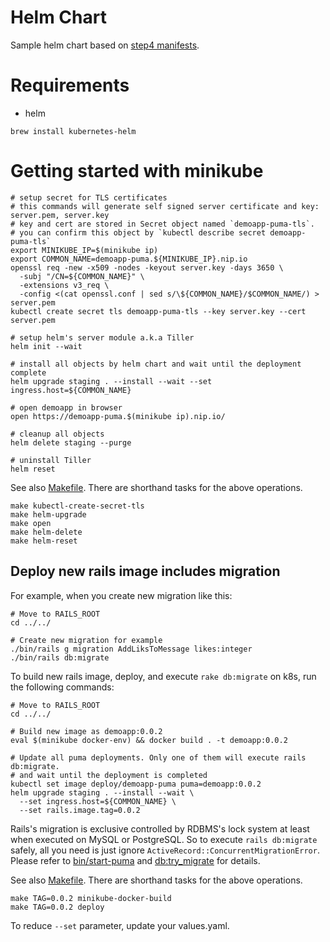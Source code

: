 Helm Chart
==========

Sample helm chart based on [step4 manifests](../manifests-step4/).

# Requirements

* helm
```
brew install kubernetes-helm
```

# Getting started with minikube

```
# setup secret for TLS certificates
# this commands will generate self signed server certificate and key: server.pem, server.key
# key and cert are stored in Secret object named `demoapp-puma-tls`.
# you can confirm this object by `kubectl describe secret demoapp-puma-tls`
export MINIKUBE_IP=$(minikube ip)
export COMMON_NAME=demoapp-puma.${MINIKUBE_IP}.nip.io
openssl req -new -x509 -nodes -keyout server.key -days 3650 \
  -subj "/CN=${COMMON_NAME}" \
  -extensions v3_req \
  -config <(cat openssl.conf | sed s/\${COMMON_NAME}/$COMMON_NAME/) > server.pem
kubectl create secret tls demoapp-puma-tls --key server.key --cert server.pem

# setup helm's server module a.k.a Tiller
helm init --wait

# install all objects by helm chart and wait until the deployment complete
helm upgrade staging . --install --wait --set ingress.host=${COMMON_NAME}

# open demoapp in browser
open https://demoapp-puma.$(minikube ip).nip.io/

# cleanup all objects
helm delete staging --purge

# uninstall Tiller
helm reset
```

See also [Makefile](Makefile). There are shorthand tasks for the above operations.

```
make kubectl-create-secret-tls
make helm-upgrade
make open
make helm-delete
make helm-reset
```

## Deploy new rails image includes migration

For example, when you create new migration like this:

```
# Move to RAILS_ROOT
cd ../../

# Create new migration for example
./bin/rails g migration AddLiksToMessage likes:integer
./bin/rails db:migrate
```

To build new rails image, deploy, and execute `rake db:migrate` on k8s, run the following commands:

```
# Move to RAILS_ROOT
cd ../../

# Build new image as demoapp:0.0.2
eval $(minikube docker-env) && docker build . -t demoapp:0.0.2

# Update all puma deployments. Only one of them will execute rails db:migrate.
# and wait until the deployment is completed
kubectl set image deploy/demoapp-puma puma=demoapp:0.0.2
helm upgrade staging . --install --wait \
  --set ingress.host=${COMMON_NAME} \
  --set rails.image.tag=0.0.2
```

Rails's migration is exclusive controlled by RDBMS's lock system at least when executed on MySQL or PostgreSQL.
So to execute `rails db:migrate` safely, all you need is just ignore `ActiveRecord::ConcurrentMigrationError`.
Please refer to [bin/start-puma](/bin/start-puma) and [db:try_migrate](/lib/tasks/db.rake) for details.

See also [Makefile](Makefile). There are shorthand tasks for the above operations.

```
make TAG=0.0.2 minikube-docker-build
make TAG=0.0.2 deploy
```

To reduce `--set` parameter, update your values.yaml.
